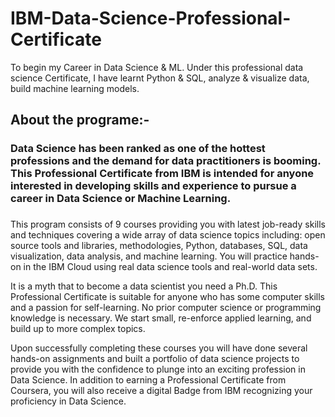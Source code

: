 # IBM-Data-Science-Professional-Certificate
To begin my Career in Data Science &amp; ML. Under this professional data science Certificate, I have learnt Python &amp; SQL, analyze &amp; visualize data, build machine learning models.

## About the programe:-

### Data Science has been ranked as one of the hottest professions and the demand for data practitioners is booming. This Professional Certificate from IBM is intended for anyone interested in developing skills and experience to pursue a career in Data Science or Machine Learning.
###
This program consists of 9 courses providing you with latest job-ready skills and techniques covering a wide array of data science topics including: open source tools and libraries, methodologies, Python, databases, SQL, data visualization, data analysis, and machine learning. You will practice hands-on in the IBM Cloud using real data science tools and real-world data sets.

It is a myth that to become a data scientist you need a Ph.D. This Professional Certificate is suitable for anyone who has some computer skills and a passion for self-learning. No prior computer science or programming knowledge is necessary. We start small, re-enforce applied learning, and build up to more complex topics.

Upon successfully completing these courses you will have done several hands-on assignments and built a portfolio of data science projects to provide you with the confidence to plunge into an exciting profession in Data Science. In addition to earning a Professional Certificate from Coursera, you will also receive a digital Badge from IBM recognizing your proficiency in Data Science.
###

